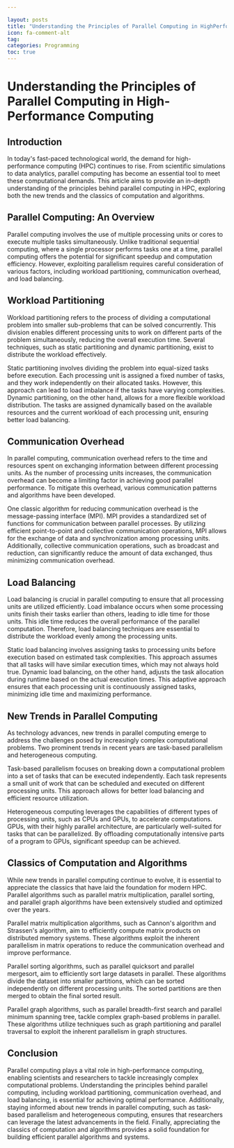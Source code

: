 ```yaml
---

layout: posts
title: "Understanding the Principles of Parallel Computing in HighPerformance Computing"
icon: fa-comment-alt
tag:      
categories: Programming
toc: true
---
```




# Understanding the Principles of Parallel Computing in High-Performance Computing

## Introduction

In today's fast-paced technological world, the demand for high-performance computing (HPC) continues to rise. From scientific simulations to data analytics, parallel computing has become an essential tool to meet these computational demands. This article aims to provide an in-depth understanding of the principles behind parallel computing in HPC, exploring both the new trends and the classics of computation and algorithms.

## Parallel Computing: An Overview

Parallel computing involves the use of multiple processing units or cores to execute multiple tasks simultaneously. Unlike traditional sequential computing, where a single processor performs tasks one at a time, parallel computing offers the potential for significant speedup and computation efficiency. However, exploiting parallelism requires careful consideration of various factors, including workload partitioning, communication overhead, and load balancing.

## Workload Partitioning

Workload partitioning refers to the process of dividing a computational problem into smaller sub-problems that can be solved concurrently. This division enables different processing units to work on different parts of the problem simultaneously, reducing the overall execution time. Several techniques, such as static partitioning and dynamic partitioning, exist to distribute the workload effectively.

Static partitioning involves dividing the problem into equal-sized tasks before execution. Each processing unit is assigned a fixed number of tasks, and they work independently on their allocated tasks. However, this approach can lead to load imbalance if the tasks have varying complexities. Dynamic partitioning, on the other hand, allows for a more flexible workload distribution. The tasks are assigned dynamically based on the available resources and the current workload of each processing unit, ensuring better load balancing.

## Communication Overhead

In parallel computing, communication overhead refers to the time and resources spent on exchanging information between different processing units. As the number of processing units increases, the communication overhead can become a limiting factor in achieving good parallel performance. To mitigate this overhead, various communication patterns and algorithms have been developed.

One classic algorithm for reducing communication overhead is the message-passing interface (MPI). MPI provides a standardized set of functions for communication between parallel processes. By utilizing efficient point-to-point and collective communication operations, MPI allows for the exchange of data and synchronization among processing units. Additionally, collective communication operations, such as broadcast and reduction, can significantly reduce the amount of data exchanged, thus minimizing communication overhead.

## Load Balancing

Load balancing is crucial in parallel computing to ensure that all processing units are utilized efficiently. Load imbalance occurs when some processing units finish their tasks earlier than others, leading to idle time for those units. This idle time reduces the overall performance of the parallel computation. Therefore, load balancing techniques are essential to distribute the workload evenly among the processing units.

Static load balancing involves assigning tasks to processing units before execution based on estimated task complexities. This approach assumes that all tasks will have similar execution times, which may not always hold true. Dynamic load balancing, on the other hand, adjusts the task allocation during runtime based on the actual execution times. This adaptive approach ensures that each processing unit is continuously assigned tasks, minimizing idle time and maximizing performance.

## New Trends in Parallel Computing

As technology advances, new trends in parallel computing emerge to address the challenges posed by increasingly complex computational problems. Two prominent trends in recent years are task-based parallelism and heterogeneous computing.

Task-based parallelism focuses on breaking down a computational problem into a set of tasks that can be executed independently. Each task represents a small unit of work that can be scheduled and executed on different processing units. This approach allows for better load balancing and efficient resource utilization.

Heterogeneous computing leverages the capabilities of different types of processing units, such as CPUs and GPUs, to accelerate computations. GPUs, with their highly parallel architecture, are particularly well-suited for tasks that can be parallelized. By offloading computationally intensive parts of a program to GPUs, significant speedup can be achieved.

## Classics of Computation and Algorithms

While new trends in parallel computing continue to evolve, it is essential to appreciate the classics that have laid the foundation for modern HPC. Parallel algorithms such as parallel matrix multiplication, parallel sorting, and parallel graph algorithms have been extensively studied and optimized over the years.

Parallel matrix multiplication algorithms, such as Cannon's algorithm and Strassen's algorithm, aim to efficiently compute matrix products on distributed memory systems. These algorithms exploit the inherent parallelism in matrix operations to reduce the communication overhead and improve performance.

Parallel sorting algorithms, such as parallel quicksort and parallel mergesort, aim to efficiently sort large datasets in parallel. These algorithms divide the dataset into smaller partitions, which can be sorted independently on different processing units. The sorted partitions are then merged to obtain the final sorted result.

Parallel graph algorithms, such as parallel breadth-first search and parallel minimum spanning tree, tackle complex graph-based problems in parallel. These algorithms utilize techniques such as graph partitioning and parallel traversal to exploit the inherent parallelism in graph structures.

## Conclusion

Parallel computing plays a vital role in high-performance computing, enabling scientists and researchers to tackle increasingly complex computational problems. Understanding the principles behind parallel computing, including workload partitioning, communication overhead, and load balancing, is essential for achieving optimal performance. Additionally, staying informed about new trends in parallel computing, such as task-based parallelism and heterogeneous computing, ensures that researchers can leverage the latest advancements in the field. Finally, appreciating the classics of computation and algorithms provides a solid foundation for building efficient parallel algorithms and systems.